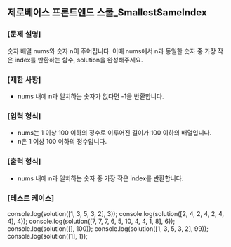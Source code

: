 ## 제로베이스 프론트엔드 스쿨\_SmallestSameIndex

### [문제 설명]

숫자 배열 nums와 숫자 n이 주어집니다. 이때 nums에서 n과 동일한 숫자 중 가장 작은 index를 반환하는 함수, solution을 완성해주세요.

### [제한 사항]

- nums 내에 n과 일치하는 숫자가 없다면 -1을 반환합니다.

### [입력 형식]

- nums는 1 이상 100 이하의 정수로 이루어진 길이가 100 이하의 배열입니다.
- n은 1 이상 100 이하의 정수입니다.

### [출력 형식]

- nums 내에 n과 일치하는 숫자 중 가장 작은 index를 반환합니다.

### [테스트 케이스]

console.log(solution([1, 3, 5, 3, 2], 3));
console.log(solution([2, 4, 2, 4, 2, 4, 4], 4));
console.log(solution([7, 7, 7, 6, 5, 10, 4, 4, 1, 8], 6));
console.log(solution([], 100));
console.log(solution([1, 3, 5, 3, 2], 99));
console.log(solution([1], 1));
